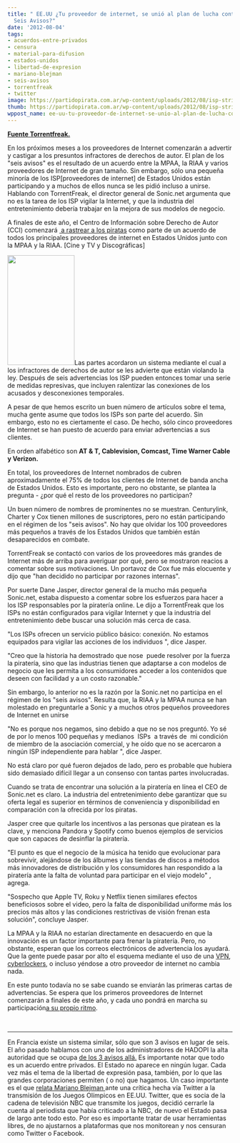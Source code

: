 ```yaml
---
title: " EE.UU ¿Tu proveedor de internet, se unió al plan de lucha contra la piratería:
  Seis Avisos?"
date: '2012-08-04'
tags:
- acuerdos-entre-privados
- censura
- material-para-difusion
- estados-unidos
- libertad-de-expresion
- mariano-blejman
- seis-avisos
- torrentfreak
- twitter
image: https://partidopirata.com.ar/wp-content/uploads/2012/08/isp-strikes.png
thumb: https://partidopirata.com.ar/wp-content/uploads/2012/08/isp-strikes-150x150.png
wppost_name: ee-uu-tu-proveedor-de-internet-se-unio-al-plan-de-lucha-contra-la-pirateria-seis-avisos
---
```


<strong><a href="https://torrentfreak.com/isp-six-strikes-anti-piracy-scheme-120803/" target="_blank">Fuente Torrentfreak.</a></strong>

En los próximos meses a los proveedores de Internet comenzarán a advertir y castigar a los presuntos infractores de derechos de autor. El plan de los "seis avisos" es el resultado de un acuerdo entre la MPAA, la RIAA y varios proveedores de Internet de gran tamaño. Sin embargo, sólo una pequeña minoría de los ISP[proveedores de internet] de Estados Unidos están participando y a muchos de ellos nunca se les pidió incluso a unirse. Hablando con TorrentFreak, el director general de Sonic.net argumenta que no es la tarea de los ISP vigilar la Internet, y que la industria del entretenimiento debería trabajar en la mejora de sus modelos de negocio.

A finales de este año, el Centro de Información sobre Derecho de Autor (CCI) comenzará <a href="http://torrentfreak.com/which-vpn-providers-really-take-anonymity-seriously-111007/"> a rastrear a los piratas</a> como parte de un acuerdo de todos los principales proveedores de internet en Estados Unidos junto con la MPAA y la RIAA. [Cine y TV y Discográficas]

<a href="https://partidopirata.com.ar/wp-content/uploads/2012/08/isp-strikes.png"><img class="alignright size-full wp-image-5758" title="isp-strikes" src="https://partidopirata.com.ar/wp-content/uploads/2012/08/isp-strikes.png" alt="" width="150" height="246" /></a>Las partes acordaron un sistema mediante el cual a los infractores de derechos de autor se les advierte que están violando la ley. Después de seis advertencias los ISP pueden entonces tomar una serie de medidas represivas, que incluyen ralentizar las conexiones de los acusados y desconexiones temporales.

A pesar de que hemos escrito un buen número de artículos sobre el tema, mucha gente asume que todos los ISPs son parte del acuerdo. Sin embargo, esto no es ciertamente el caso. De hecho, sólo cinco proveedores de Internet se han puesto de acuerdo para enviar advertencias a sus clientes.

En orden alfabético son <strong>AT &amp; T, Cablevision, Comcast, Time Warner Cable y Verizon.</strong>

En total, los proveedores de Internet nombrados de cubren aproximadamente el 75% de todos los clientes de Internet de banda ancha de Estados Unidos. Esto es importante, pero no obstante, se plantea la pregunta - ¿por qué el resto de los proveedores no participan?

Un buen número de nombres de prominentes no se muestran. Centurylink, Charter y Cox tienen millones de suscriptores, pero no están participando en el régimen de los "seis avisos". No hay que olvidar los 100 proveedores más pequeños a través de los Estados Unidos que también están desaparecidos en combate.

TorrentFreak se contactó con varios de los proveedores más grandes de Internet más de arriba para averiguar por qué, pero se mostraron reacios a comentar sobre sus motivaciones. Un portavoz de Cox fue más elocuente y dijo que "han decidido no participar por razones internas".

Por suerte Dane Jasper, director general de la mucho más pequeña Sonic.net, estaba dispuesto a comentar sobre los esfuerzos para hacer a los ISP responsables por la piratería online. Le dijo a TorrentFreak que los ISPs no están configurados para vigilar Internet y que la industria del entretenimiento debe buscar una solución más cerca de casa.

"Los ISPs ofrecen un servicio público básico: conexión. No estamos equipados para vigilar las acciones de los individuos ", dice Jasper.

"Creo que la historia ha demostrado que nose  puede resolver por la fuerza la piratería, sino que las industrias tienen que adaptarse a con modelos de negocio que les permita a los consumidores acceder a los contenidos que deseen con facilidad y a un costo razonable."

Sin embargo, lo anterior no es la razón por la Sonic.net no participa en el régimen de los "seis avisos". Resulta que, la RIAA y la MPAA nunca se han molestado en preguntarle a Sonic y a muchos otros pequeños proveedores de Internet en unirse

"No es porque nos negamos, sino debido a que no se nos preguntó. Yo sé de por lo menos 100 pequeñas y medianos  ISPs  a través de  mi condición de miembro de la asociación comercial, y he oído que no se acercaron a  ningún ISP independiente para hablar ", dice Jasper.

No está claro por qué fueron dejados de lado, pero es probable que hubiera sido demasiado difícil llegar a un consenso con tantas partes involucradas.

Cuando se trata de encontrar una solución a la piratería en línea el CEO de Sonic.net es claro. La industria del entretenimiento debe garantizar que su oferta legal es superior en términos de conveniencia y disponibilidad en comparación con la ofrecida por los piratas.

Jasper cree que quitarle los incentivos a las personas que piratean es la clave, y menciona Pandora y Spotify como buenos ejemplos de servicios que son capaces de desinflar la piratería.

"El punto es que el negocio de la música ha tenido que evolucionar para sobrevivir, alejándose de los álbumes y las tiendas de discos a métodos más innovadores de distribución y los consumidores han respondido a la piratería ante la falta de voluntad para participar en el viejo modelo" , agrega.

"Sospecho que Apple TV, Roku y Netflix tienen similares efectos beneficiosos sobre el video, pero la falta de disponibilidad uniforme más los precios más altos y las condiciones restrictivas de visión frenan esta solución", concluye Jasper.

La MPAA y la RIAA no estarían directamente en desacuerdo en que la innovación es un factor importante para frenar la piratería. Pero, no obstante, esperan que los correos electrónicos de advertencia los ayudará. Que la gente puede pasar por alto el esquema mediante el uso de una <a href="http://torrentfreak.com/which-vpn-providers-really-take-anonymity-seriously-111007/">VPN</a>, <a href="http://torrentfreak.com/how-scary-is-the-us-six-strikes-anti-piracy-scheme-120605/">cyberlockers</a>, o incluso yéndose a otro proveedor de internet no cambia nada.

En este punto todavía no se sabe cuando se enviarán las primeras cartas de advertencias. Se espera que los primeros proveedores de Internet comenzarán a finales de este año, y cada uno pondrá en marcha su participación<a href="http://torrentfreak.com/us-six-strikes-anti-piracy-scheme-will-roll-out-gradually-120713/">a su propio ritmo</a>.

&nbsp;

<hr />

En Francia existe un sistema similar, sólo que son 3 avisos en lugar de seis.
El año pasado hablamos con uno de los administradores de HADOPI la alta autoridad que se ocupa <a href="https://partidopirata.com.ar/2648/ahora-que-se-viene-la-criminalizacion-como-es-hadopi-en-francia-podcast">de los 3 avisos allá.</a>
Es importante notar que todo es un acuerdo entre privados. El Estado no aparece en ningún lugar.
Cada vez más el tema de la libertad de expresión pasa, también, por lo que las grandes corporaciones permiten ( o no) que hagamos.
Un caso importante es el que <a href="http://www.pagina12.com.ar/diario/sociedad/3-200283-2012-08-04.html" target="_blank">relata Mariano Blejman </a>ante una crítica hecha vía Twitter a la transmisión de los Juegos Olímpicos en EE.UU. Twitter, que es socia de la cadena de televisión NBC que transmite los juegos, decidió cerrarle la cuenta al periodista que había criticado a la NBC, de nuevo el Estado pasa de largo ante todo esto.
Por eso es importante tratar de usar herramientas libres, de no ajustarnos a plataformas que nos monitorean y nos censuran como Twitter o Facebook.
